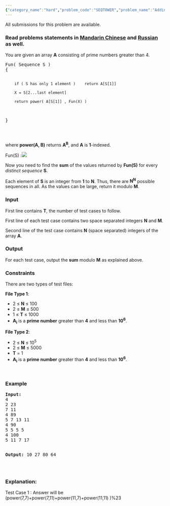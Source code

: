 ```yaml
---
{"category_name":"hard","problem_code":"SEQTOWER","problem_name":"Adding Up Sequences of Towers","languages_supported":{"0":"ADA","1":"ASM","2":"BASH","3":"BF","4":"C","5":"C99 strict","6":"CAML","7":"CLOJ","8":"CLPS","9":"CPP 4.3.2","10":"CPP 4.9.2","11":"CPP14","12":"CS2","13":"D","14":"ERL","15":"FORT","16":"FS","17":"GO","18":"HASK","19":"ICK","20":"ICON","21":"JAVA","22":"JS","23":"LISP clisp","24":"LISP sbcl","25":"LUA","26":"NEM","27":"NICE","28":"NODEJS","29":"PAS fpc","30":"PAS gpc","31":"PERL","32":"PERL6","33":"PHP","34":"PIKE","35":"PRLG","36":"PYPY","37":"PYTH","38":"PYTH 3.4","39":"RUBY","40":"SCALA","41":"SCM chicken","42":"SCM guile","43":"SCM qobi","44":"ST","45":"TCL","46":"TEXT","47":"WSPC"},"max_timelimit":2,"source_sizelimit":50000,"problem_author":"devuy11","problem_tester":"adurysk","date_added":"21-06-2015","tags":{"0":"cook60","1":"devuy11","2":"maths","3":"medium"},"editorial_url":"http://discuss.codechef.com/problems/SEQTOWER","time":{"view_start_date":1437330604,"submit_start_date":1437330604,"visible_start_date":1437330600,"end_date":1735669800},"layout":"problem"}
---
```

<span class="solution-visible-txt">All submissions for this problem are available.</span><h3> Read problems statements in <a target="_blank" href="http://www.codechef.com/download/translated/COOK60/mandarin/SEQTOWER.pdf">Mandarin Chinese</a> and <a target="_blank" href="http://www.codechef.com/download/translated/COOK60/russian/SEQTOWER.pdf">Russian</a> as well.</h3>
<p>You are given an array <b>A</b> consisting of prime numbers greater than 4.</p>
<pre>
Fun( Sequence S )
{

        if ( S has only 1 element )    return A[S[1]]

        X = S[2...last element]

        return power( A[S[1]] , Fun(X) )

}

</pre><p>where <b>power(A, B)</b> returns <b>A<sup>B</sup></b>, and <b>A</b> is <b>1</b>-indexed.</p>
<p>Fun(S) :<img src = "https://s3.amazonaws.com/codechef_shared/download/seq.png" /></p>
<p>Now you need to find the <b>sum</b> of the values returned by <b>Fun(S)</b> for every <em>distinct sequence</em> <b>S</b>.</p>
<p>Each element of <b>S</b> is an integer from <b>1</b> to <b>N</b>. Thus, there are <b>N<sup>N</sup></b> possible sequences in all. As the values can be large, return it modulo <b>M</b>.</p>
<h3>Input</h3>
<p>First line contains <b>T</b>, the number of test cases to follow.</p>
<p>First line of each test case contains two space separated integers <b>N</b> and <b>M</b>.</p>
<p>Second line of the test case contains <b>N</b> (space separated) integers of the array <b>A</b>.</p>
<h3>Output</h3>
<p>
For each test case, output the <b>sum</b> modulo <b>M</b> as explained above.
</p>
<h3>Constraints</h3>
<p>There are two types of test files:</p>
<p><b>File Type 1</b>:</p>
<ul>
<li>2 ≤ <b>N</b> ≤ 100</li>
<li>2 ≤ <b>M</b> ≤ 500</li>
<li>1 ≤ <b>T</b> ≤ 1000</li>
<li><b>A<sub>i</sub></b> is a <b>prime number</b> greater than <b>4</b> and less than <b>10<sup>6</sup></b>.</li>
<p>
</p></ul>
<p><b>File Type 2</b>:</p>
<ul>
<li>2 ≤ <b>N</b> ≤ 10<sup>5</sup></li>
<li>2 ≤ <b>M</b> ≤ 5000</li>
<li><b>T</b> = 1 </li>
<li><b>A<sub>i</sub></b> is a <b>prime number</b> greater than <b>4</b> and less than <b>10<sup>6</sup></b>.</li>
<p><br />
</p></ul>
<h3>Example</h3>
<pre><b>Input:</b>
4
2 23
7 11
4 89
5 7 13 11
4 90
5 5 5 5
4 100
5 11 7 17

<b>Output:</b>
10
27
80
64

</pre><h3>Explanation:</h3>
<p> Test Case 1 : Answer will be (power(7,7)+power(7,11)+power(11,7)+power(11,11) )%23 </p>
